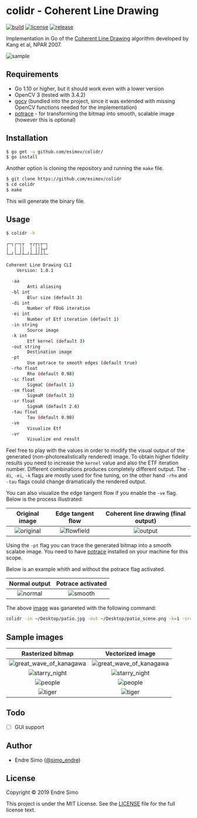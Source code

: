 # colidr - Coherent Line Drawing

[![build](https://github.com/esimov/colidr/workflows/build/badge.svg)](https://github.com/esimov/colidr/actions)
[![license](https://img.shields.io/github/license/mashape/apistatus.svg?style=flat)](./LICENSE)
[![release](https://img.shields.io/badge/release-v1.0.1-blue.svg)](https://github.com/esimov/colidr/releases/tag/v1.0.1)

Implementation in Go of the [Coherent Line Drawing](http://umsl.edu/mathcs/about/People/Faculty/HenryKang/coon.pdf) algorithm developed by Kang et al, NPAR 2007.

![sample](https://user-images.githubusercontent.com/883386/60726045-40c83a80-9f43-11e9-9d53-7f190889e4bc.jpg)

## Requirements
- Go 1.10 or higher, but it should work even with a lower version
- OpenCV 3 (tested with 3.4.2)
- [gocv](https://github.com/hybridgroup/gocv) (bundled into the project, since it was extended with missing OpenCV functions needed for the implementation)
- [potrace](http://potrace.sourceforge.net/) - for transforming the bitmap into smooth, scalable image (however this is optional)

## Installation
```bash
$ go get -u github.com/esimov/colidr/
$ go install
```
Another option is cloning the repository and running the `make` file.
```bash
$ git clone https://github.com/esimov/colidr
$ cd colidr
$ make
```
This will generate the binary file.

## Usage
```bash
$ colidr -h

┌─┐┌─┐┬  ┬┌┬┐┬─┐
│  │ ││  │ ││├┬┘
└─┘└─┘┴─┘┴─┴┘┴└─

Coherent Line Drawing CLI
    Version: 1.0.1

  -aa
    	Anti aliasing
  -bl int
    	Blur size (default 3)
  -di int
    	Number of FDoG iteration
  -ei int
    	Number of Etf iteration (default 1)
  -in string
    	Source image
  -k int
    	Etf kernel (default 3)
  -out string
    	Destination image
  -pt
    	Use potrace to smooth edges (default true)
  -rho float
    	Rho (default 0.98)
  -sc float
    	SigmaC (default 1)
  -sm float
    	SigmaM (default 3)
  -sr float
    	SigmaR (default 2.6)
  -tau float
    	Tau (default 0.98)
  -ve
    	Visualize Etf
  -vr
    	Visualize end result

```
Feel free to play with the values in order to modify the visual output of the generated (non-photorealistically rendered) image. To obtain higher fidelity results you need to increase the `kernel` value and also the ETF iteration number. Different combinations produces completely different output. The `-di`, `-ei`, `-k` flags are mostly used for fine tuning, on the other hand `-rho` and `-tau` flags could change dramatically the rendered output.

You can also visualize the edge tangent flow if you enable the `-ve` flag. Below is the process illustrated:

| Original image | Edge tangent flow | Coherent line drawing (final output)
|:--:|:--:|:--:|
| ![original](https://user-images.githubusercontent.com/883386/60724812-0f9a3b00-9f40-11e9-86c2-906bc652b3f6.jpg) | ![flowfield](https://user-images.githubusercontent.com/883386/60726316-ea0f3080-9f43-11e9-9b6c-c9bac05b32f0.png) | ![output](https://user-images.githubusercontent.com/883386/60725818-b1228c00-9f42-11e9-9019-6280d31aa09f.png) | 

Using the `-pt` flag you can trace the generated bitmap into a smooth scalabe image. You need to have [potrace](http://potrace.sourceforge.net/) installed on your machine for this scope.

Below is an example whith and without the potrace flag activated.

| Normal output | Potrace activated
|:--:|:--:|
| ![normal](https://user-images.githubusercontent.com/883386/60726045-40c83a80-9f43-11e9-9d53-7f190889e4bc.jpg) | ![smooth](https://user-images.githubusercontent.com/883386/60726046-40c83a80-9f43-11e9-81b8-d98bfea90991.jpg) |

The above [image](http://hof.povray.org/images/patio.jpg) was ganareted with the following command:

```bash
colidr -in ~/Desktop/patio.jpg -out ~/Desktop/patio_scene.png -k=1 -sr=2.5 -sm=3.2 -tau=0.9975 -di=1 -aa=1 -ve=1 -vr=0 -pt=1 -ei=1
```

## Sample images
| Rasterized bitmap | Vectorized image
|:--:|:--:|
| ![great_wave_of_kanagawa](https://user-images.githubusercontent.com/883386/60795446-5cfeee00-a174-11e9-8f55-08a3695eca56.png) | ![great_wave_of_kanagawa](https://user-images.githubusercontent.com/883386/60795445-5cfeee00-a174-11e9-9c7a-492fb72b3f69.png) |
| ![starry_night](https://user-images.githubusercontent.com/883386/60795440-5c665780-a174-11e9-9804-d5e56d0c49e7.png) | ![starry_night](https://user-images.githubusercontent.com/883386/60795439-5c665780-a174-11e9-9d01-2c05373b465e.png) |
| ![people](https://user-images.githubusercontent.com/883386/60795438-5c665780-a174-11e9-8c8a-365bd8eda329.png) | ![people](https://user-images.githubusercontent.com/883386/60795436-5bcdc100-a174-11e9-8fe2-00e6a0f13f06.png) |
| ![tiger](https://user-images.githubusercontent.com/883386/60795443-5cfeee00-a174-11e9-9fd4-6ceb9a02ca21.png) | ![tiger](https://user-images.githubusercontent.com/883386/60795442-5c665780-a174-11e9-922b-fd5517622157.png) |

## Todo
- [ ] GUI support

## Author

* Endre Simo ([@simo_endre](https://twitter.com/simo_endre))

## License
Copyright © 2019 Endre Simo

This project is under the MIT License. See the [LICENSE](https://github.com/esimov/colidr/blob/master/LICENSE) file for the full license text.

